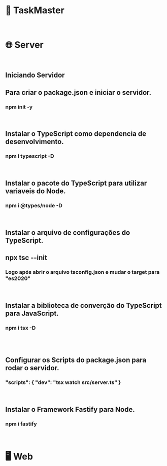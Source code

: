 <div>
  <h1>🚀 TaskMaster</h1>
  <br />
  <h1>🌐 Server</h1>
  <br />
  <h2>Iniciando Servidor</h2>
  <h2>Para criar o package.json e iniciar o servidor.</h2>
  <h3>npm init -y</h3>
  <br />
  <h2>Instalar o TypeScript como dependencia de desenvolvimento.</h2>
  <h3>npm i typescript -D</h3>
  <br />
  <h2>Instalar o pacote do TypeScript para utilizar variaveis do Node.</h2>
  <h3>npm i @types/node -D</h3>
  <br />
  <h2>Instalar o arquivo de configurações do TypeScript.</h2>
  <h2>npx tsc --init</h2>
  <h3>
    Logo após abrir o arquivo tsconfig.json e mudar o target para "es2020"
  </h3>
  <br />
  <h2>Instalar a biblioteca de converção do TypeScript para JavaScript.</h2>
  <h3>npm i tsx -D</h3>
  <br />
  <br />
  <h2>Configurar os Scripts do package.json para rodar o servidor.</h2>
  <h3>"scripts": { "dev": "tsx watch src/server.ts" }</h3>
  <br />
  <h2>Instalar o Framework Fastify para Node.</h2>
  <h3>npm i fastify</h3>
  <br>
  <h1>🖥 Web</h1>
</div>
